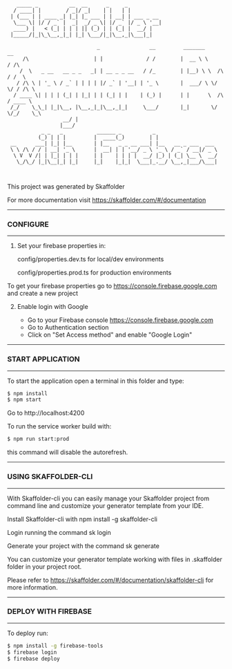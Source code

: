 
```
   _____ _          __  __      _     _           
  / ____| |        / _|/ _|    | |   | |          
 | (___ | | ____ _| |_| |_ ___ | | __| | ___ _ __ 
  \___ \| |/ / _` |  _|  _/ _ \| |/ _` |/ _ \ '__|
  ____) |   < (_| | | | || (_) | | (_| |  __/ |   
 |_____/|_|\_\__,_|_| |_| \___/|_|\__,_|\___|_| 
 
                             _                __         _______          __     
     /\                     | |              / /        |  __ \ \        / /\    
    /  \   _ __   __ _ _   _| | __ _ _ __   / /_        | |__) \ \  /\  / /  \   
   / /\ \ | '_ \ / _` | | | | |/ _` | '__| | '_ \       |  ___/ \ \/  \/ / /\ \  
  / ____ \| | | | (_| | |_| | | (_| | |    | (_) |      | |      \  /\  / ____ \ 
 /_/    \_\_| |_|\__, |\__,_|_|\__,_|_|     \___/       |_|       \/  \/_/    \_\
                  __/ |                                                          
                 |___/                                                           
           _ _   _           ______ _          _                    
          (_) | | |         |  ____(_)        | |                   
 __      ___| |_| |__       | |__   _ _ __ ___| |__   __ _ ___  ___ 
 \ \ /\ / / | __| '_ \      |  __| | | '__/ _ \ '_ \ / _` / __|/ _ \
  \ V  V /| | |_| | | |     | |    | | | |  __/ |_) | (_| \__ \  __/
   \_/\_/ |_|\__|_| |_|     |_|    |_|_|  \___|_.__/ \__,_|___/\___|
                                         
 
```
                                       

This project was generated by Skaffolder

For more documentation visit https://skaffolder.com/#/documentation

--------------
### CONFIGURE
--------------

1) Set your firebase properties in:

    config/properties.dev.ts
        for local/dev environments

    config/properties.prod.ts
        for production environments

To get your firebase properties go to https://console.firebase.google.com and create a new project

2) Enable login with Google

    - Go to your Firebase console https://console.firebase.google.com
    - Go to Authentication section
    - Click on "Set Access method" and enable "Google Login"

--------------
### START APPLICATION
--------------

To start the application open a terminal in this folder and type:

``` bash
$ npm install
$ npm start
```

Go to http://localhost:4200


To run the service worker build with:
``` bash
$ npm run start:prod
```
this command will disable the autorefresh.

--------------
### USING SKAFFOLDER-CLI
--------------

With Skaffolder-cli you can easily manage your Skaffolder project from command line and customize your generator template from your IDE.

Install Skaffolder-cli with
    npm install -g skaffolder-cli

Login running the command
    sk login

Generate your project with the command
    sk generate

You can customize your generator template working with files in .skaffolder folder in your project root.

Please refer to https://skaffolder.com/#/documentation/skaffolder-cli for more information.

--------------
### DEPLOY WITH FIREBASE
--------------
To deploy run:
``` bash
$ npm install -g firebase-tools
$ firebase login
$ firebase deploy
```